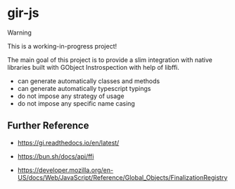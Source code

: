 # gir-js

> [!WARNING]
> This is a working-in-progress project!

The main goal of this project is to provide a slim integration with native libraries built with GObject Instrospection with help of libffi.

- can generate automatically classes and methods
- can generate automatically typescript typings
- do not impose any strategy of usage
- do not impose any specific name casing

## Further Reference

- https://gi.readthedocs.io/en/latest/
- https://bun.sh/docs/api/ffi

- https://developer.mozilla.org/en-US/docs/Web/JavaScript/Reference/Global_Objects/FinalizationRegistry

